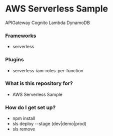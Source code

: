 # AWS Serverless Sample #

APIGateway
Cognito
Lambda
DynamoDB

### Frameworks ###
* serverless

### Plugins ###
* serverless-iam-roles-per-function 

### What is this repository for? ###

* AWS Serverless Sample

### How do I get set up? ###

* npm install 
* sls deploy --stage (dev|demo|prod)
* sls remove
